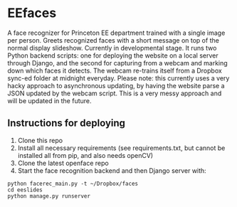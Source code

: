 # EEfaces
A face recognizer for Princeton EE department trained with a single image per person. Greets recognized faces with a short message on top of the normal display slideshow. Currently in developmental stage. It runs two Python backend scripts: one for deploying the website on a local server through Django, and the second for capturing from a webcam and marking down which faces it detects. The webcam re-trains itself from a Dropbox sync-ed folder at midnight everyday. Please note: this currently uses a very hacky approach to asynchronous updating, by having the website parse a JSON updated by the webcam script. This is a very messy approach and will be updated in the future.

## Instructions for deploying 
1. Clone this repo
2. Install all necessary requirements (see requirements.txt, but cannot be installed all from pip, and also needs openCV)
3. Clone the latest openface repo 
4. Start the face recognition backend and then Django server with:

``` shell
python facerec_main.py -t ~/Dropbox/faces
cd eeslides 
python manage.py runserver
```

